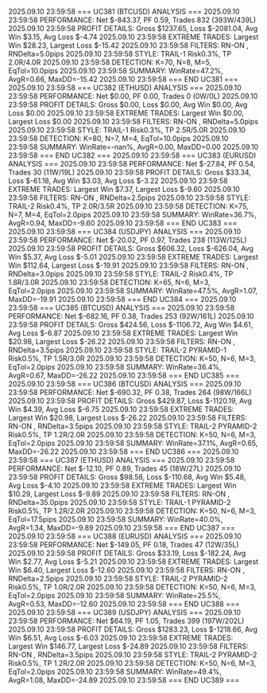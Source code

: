 2025.09.10 23:59:58   === UC381 (BTCUSD) ANALYSIS ===
2025.09.10 23:59:58   PERFORMANCE: Net $-843.37, PF 0.59, Trades 832 (393W/439L)
2025.09.10 23:59:58   PROFIT DETAILS: Gross $1237.65, Loss $-2081.04, Avg Win $3.15, Avg Loss $-4.74
2025.09.10 23:59:58   EXTREME TRADES: Largest Win $28.23, Largest Loss $-15.42
2025.09.10 23:59:58   FILTERS: RN-ON , RNDelta=5.0pips
2025.09.10 23:59:58   STYLE: TRAIL-1 Risk0.3%, TP 2.0R/4.0R
2025.09.10 23:59:58   DETECTION: K=70, N=8, M=5, EqTol=10.0pips
2025.09.10 23:59:58   SUMMARY: WinRate=47.2%, AvgR=0.66, MaxDD=-15.42
2025.09.10 23:59:58   === END UC381 ===
2025.09.10 23:59:58   === UC382 (ETHUSD) ANALYSIS ===
2025.09.10 23:59:58   PERFORMANCE: Net $0.00, PF 0.00, Trades 0 (0W/0L)
2025.09.10 23:59:58   PROFIT DETAILS: Gross $0.00, Loss $0.00, Avg Win $0.00, Avg Loss $0.00
2025.09.10 23:59:58   EXTREME TRADES: Largest Win $0.00, Largest Loss $0.00
2025.09.10 23:59:58   FILTERS: RN-ON , RNDelta=5.0pips
2025.09.10 23:59:58   STYLE: TRAIL-1 Risk0.3%, TP 2.5R/5.0R
2025.09.10 23:59:58   DETECTION: K=80, N=7, M=4, EqTol=10.0pips
2025.09.10 23:59:58   SUMMARY: WinRate=-nan%, AvgR=0.00, MaxDD=0.00
2025.09.10 23:59:58   === END UC382 ===
2025.09.10 23:59:58   === UC383 (EURUSD) ANALYSIS ===
2025.09.10 23:59:58   PERFORMANCE: Net $-27.84, PF 0.54, Trades 30 (11W/19L)
2025.09.10 23:59:58   PROFIT DETAILS: Gross $33.34, Loss $-61.18, Avg Win $3.03, Avg Loss $-3.22
2025.09.10 23:59:58   EXTREME TRADES: Largest Win $7.37, Largest Loss $-9.60
2025.09.10 23:59:58   FILTERS: RN-ON , RNDelta=2.5pips
2025.09.10 23:59:58   STYLE: TRAIL-2 Risk0.4%, TP 2.0R/3.5R
2025.09.10 23:59:58   DETECTION: K=75, N=7, M=4, EqTol=2.0pips
2025.09.10 23:59:58   SUMMARY: WinRate=36.7%, AvgR=0.94, MaxDD=-9.60
2025.09.10 23:59:58   === END UC383 ===
2025.09.10 23:59:58   === UC384 (USDJPY) ANALYSIS ===
2025.09.10 23:59:58   PERFORMANCE: Net $-20.02, PF 0.97, Trades 238 (113W/125L)
2025.09.10 23:59:58   PROFIT DETAILS: Gross $606.32, Loss $-626.04, Avg Win $5.37, Avg Loss $-5.01
2025.09.10 23:59:58   EXTREME TRADES: Largest Win $112.64, Largest Loss $-19.91
2025.09.10 23:59:58   FILTERS: RN-ON , RNDelta=3.0pips
2025.09.10 23:59:58   STYLE: TRAIL-2 Risk0.4%, TP 1.8R/3.0R
2025.09.10 23:59:58   DETECTION: K=65, N=6, M=3, EqTol=2.0pips
2025.09.10 23:59:58   SUMMARY: WinRate=47.5%, AvgR=1.07, MaxDD=-19.91
2025.09.10 23:59:58   === END UC384 ===
2025.09.10 23:59:58   === UC385 (BTCUSD) ANALYSIS ===
2025.09.10 23:59:58   PERFORMANCE: Net $-682.16, PF 0.38, Trades 253 (92W/161L)
2025.09.10 23:59:58   PROFIT DETAILS: Gross $424.56, Loss $-1106.72, Avg Win $4.61, Avg Loss $-6.87
2025.09.10 23:59:58   EXTREME TRADES: Largest Win $20.98, Largest Loss $-26.22
2025.09.10 23:59:58   FILTERS: RN-ON , RNDelta=3.5pips
2025.09.10 23:59:58   STYLE: TRAIL-2 PYRAMID-1 Risk0.5%, TP 1.5R/3.0R
2025.09.10 23:59:58   DETECTION: K=50, N=6, M=3, EqTol=2.0pips
2025.09.10 23:59:58   SUMMARY: WinRate=36.4%, AvgR=0.67, MaxDD=-26.22
2025.09.10 23:59:58   === END UC385 ===
2025.09.10 23:59:58   === UC386 (BTCUSD) ANALYSIS ===
2025.09.10 23:59:58   PERFORMANCE: Net $-690.32, PF 0.38, Trades 264 (98W/166L)
2025.09.10 23:59:58   PROFIT DETAILS: Gross $429.87, Loss $-1120.19, Avg Win $4.39, Avg Loss $-6.75
2025.09.10 23:59:58   EXTREME TRADES: Largest Win $20.98, Largest Loss $-26.22
2025.09.10 23:59:58   FILTERS: RN-ON , RNDelta=3.5pips
2025.09.10 23:59:58   STYLE: TRAIL-2 PYRAMID-2 Risk0.5%, TP 1.2R/2.0R
2025.09.10 23:59:58   DETECTION: K=50, N=6, M=3, EqTol=2.0pips
2025.09.10 23:59:58   SUMMARY: WinRate=37.1%, AvgR=0.65, MaxDD=-26.22
2025.09.10 23:59:58   === END UC386 ===
2025.09.10 23:59:58   === UC387 (ETHUSD) ANALYSIS ===
2025.09.10 23:59:58   PERFORMANCE: Net $-12.10, PF 0.89, Trades 45 (18W/27L)
2025.09.10 23:59:58   PROFIT DETAILS: Gross $98.58, Loss $-110.68, Avg Win $5.48, Avg Loss $-4.10
2025.09.10 23:59:58   EXTREME TRADES: Largest Win $10.29, Largest Loss $-9.89
2025.09.10 23:59:58   FILTERS: RN-ON , RNDelta=35.0pips
2025.09.10 23:59:58   STYLE: TRAIL-1 PYRAMID-2 Risk0.5%, TP 1.2R/2.0R
2025.09.10 23:59:58   DETECTION: K=50, N=6, M=3, EqTol=17.5pips
2025.09.10 23:59:58   SUMMARY: WinRate=40.0%, AvgR=1.34, MaxDD=-9.89
2025.09.10 23:59:58   === END UC387 ===
2025.09.10 23:59:58   === UC388 (EURUSD) ANALYSIS ===
2025.09.10 23:59:58   PERFORMANCE: Net $-149.05, PF 0.18, Trades 47 (12W/35L)
2025.09.10 23:59:58   PROFIT DETAILS: Gross $33.19, Loss $-182.24, Avg Win $2.77, Avg Loss $-5.21
2025.09.10 23:59:58   EXTREME TRADES: Largest Win $6.40, Largest Loss $-12.60
2025.09.10 23:59:58   FILTERS: RN-ON , RNDelta=2.5pips
2025.09.10 23:59:58   STYLE: TRAIL-2 PYRAMID-2 Risk0.5%, TP 1.0R/2.0R
2025.09.10 23:59:58   DETECTION: K=50, N=6, M=3, EqTol=2.0pips
2025.09.10 23:59:58   SUMMARY: WinRate=25.5%, AvgR=0.53, MaxDD=-12.60
2025.09.10 23:59:58   === END UC388 ===
2025.09.10 23:59:58   === UC389 (USDJPY) ANALYSIS ===
2025.09.10 23:59:58   PERFORMANCE: Net $64.19, PF 1.05, Trades 399 (197W/202L)
2025.09.10 23:59:58   PROFIT DETAILS: Gross $1283.23, Loss $-1218.66, Avg Win $6.51, Avg Loss $-6.03
2025.09.10 23:59:58   EXTREME TRADES: Largest Win $146.77, Largest Loss $-24.89
2025.09.10 23:59:58   FILTERS: RN-ON , RNDelta=3.5pips
2025.09.10 23:59:58   STYLE: TRAIL-2 PYRAMID-2 Risk0.5%, TP 1.2R/2.0R
2025.09.10 23:59:58   DETECTION: K=50, N=6, M=3, EqTol=2.0pips
2025.09.10 23:59:58   SUMMARY: WinRate=49.4%, AvgR=1.08, MaxDD=-24.89
2025.09.10 23:59:58   === END UC389 ===
